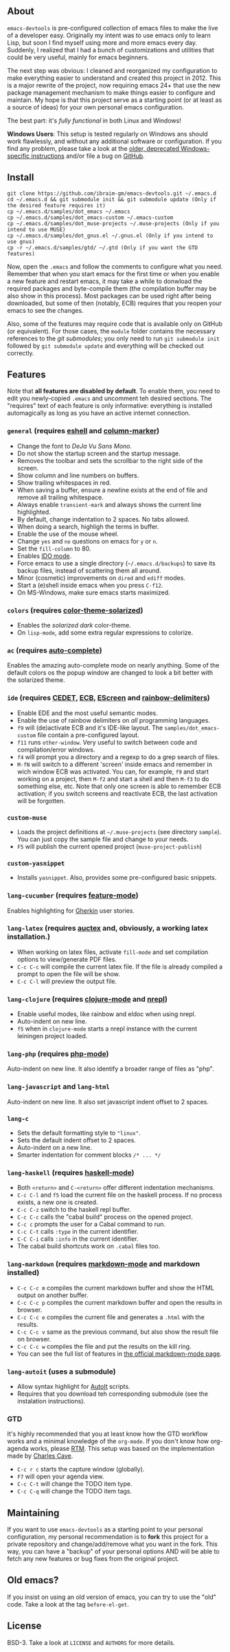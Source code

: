 ## About

`emacs-devtools` is pre-configured collection of emacs files to make the live of
a developer easy.  Originally my intent was to use emacs only to learn Lisp, but
soon I find myself using more and more emacs every day. Suddenly, I
realized that I had a bunch of customizations and utilities that could be very
useful, mainly for emacs beginners.

The next step was obvious: I cleaned and reorganized my configuration to make
everything easier to understand and created this project in 2012. This is a
major rewrite of the project, now requiring emacs 24+ that use the new package
management mechanism to make things easier to configure and maintain. My hope is
that this project serve as a starting point (or at least as a source of ideas)
for your own personal emacs configuration.

The best part: it's *fully functional* in both Linux and Windows!

**Windows Users**: This setup is tested regularly on Windows ans should work
flawlessly, and without any additional software or configuration. If you find any
problem, please take a look at the
[older, deprecated Windows-specific instructions](https://github.com/ibraim-gm/emacs-devtools/blob/master/OLD_WINDOWS.md)
and/or file a bug on [GitHub](https://github.com/ibraim-gm/emacs-devtools).

## Install

    git clone https://github.com/ibraim-gm/emacs-devtools.git ~/.emacs.d
    cd ~/.emacs.d && git submodule init && git submodule update (Only if the desired feature requires it)
    cp ~/.emacs.d/samples/dot_emacs ~/.emacs
    cp ~/.emacs.d/samples/dot_emacs-custom ~/.emacs-custom
    cp ~/.emacs.d/samples/dot_muse-projects ~/.muse-projects (Only if you intend to use MUSE)
    cp ~/.emacs.d/samples/dot_gnus.el ~/.gnus.el (Only if you intend to use gnus)
    cp -r ~/.emacs.d/samples/gtd/ ~/.gtd (Only if you want the GTD features)

Now, open the `.emacs` and follow the comments to configure what you
need. Remember that when you start emacs for the first time or when you enable a
new feature and restart emacs, it may take a while to donwload the required
packages and byte-compile them (the compilation buffer may be also show in this
process). Most packages can be used right after being downloaded, but some of
then (notably, ECB) requires that you reopen your emacs to see the changes.

Also, some of the features may require code that is available only on GitHub (or equivalent).
For those cases, the `module` folder contains the necessary references to the  *git submodules*;
you only need to run `git submodule init` followed by `git submodule update` and everything will
be checked out correctly.

## Features

Note that **all features are disabled by default**. To enable them, you need to
edit you newly-copied `.emacs` and uncomment teh desired sections.  The
"requires" text of each feature is only informative: everything is installed
automagically as long as you have an active internet connection.

### `general` (requires [eshell](http://www.gnu.org/software/emacs/manual/html_node/eshell) and [column-marker](http://emacswiki.org/emacs/column-marker.el))

*    Change the font to *DeJa Vu Sans Mono*.
*    Do not show the startup screen and the startup message.
*    Removes the toolbar and sets the scrollbar to the right side of the screen.
*    Show column and line numbers on buffers.
*    Show trailing whitespaces in red.
*    When saving a buffer, ensure a newline exists at the end of file and remove all trailing whitespace.
*    Always enable `transient-mark` and always shows the current line highlighted.
*    By default, change indentation to 2 spaces. No tabs allowed.
*    When doing a search, highligh the terms in buffer.
*    Enable the use of the mouse wheel.
*    Change `yes` and `no` questions on emacs for `y` or `n`.
*    Set the `fill-column` to 80.
*    Enables [IDO mode](http://emacswiki.org/emacs/InteractivelyDoThings).
*    Force emacs to use a single directory (`~/.emacs.d/backups`) to save its backup files, instead of scattering them all around.
*    Minor (cosmetic) improvements on `dired` and `ediff` modes.
*    Start a (e)shell inside emacs when you press `C-f12`.
*    On MS-Windows, make sure emacs starts maximized.

### `colors` (requires [color-theme-solarized](https://github.com/sellout/emacs-color-theme-solarized))

*    Enables the *solarized dark* color-theme.
*    On `lisp-mode`, add some extra regular expressions to colorize.

### `ac` (requires [auto-complete](https://github.com/auto-complete/auto-complete))

Enables the amazing auto-complete mode on nearly anything. Some of the default
colors os the popup window are changed to look a bit better with the solarized
theme.

### `ide` (requires [CEDET](http://cedet.sourceforge.net/), [ECB](http://ecb.sourceforge.net/), [EScreen](http://www.emacswiki.org/emacs/EmacsScreen) and [rainbow-delimiters](https://github.com/jlr/rainbow-delimiters))

*    Enable EDE and the most useful semantic modes.
*    Enable the use of rainbow delimiters on *all* programming languages.
*    `f9` will (de)activate ECB and it's IDE-like layout. The `samples/dot_emacs-custom` file contain a pre-configured layout.
*    `f11` runs `other-window`. Very useful to switch between code and compilation/error windows.
*    `f4` will prompt you a directory and a regexp to do a grep search of files.
*    `M-fN` will switch to a different 'screen' inside emacs and remember in wich window ECB was activated. You can, for example, `f9` and start working on a project,
     then `M-f2` and start a shell and then `M-f3` to do something else, etc. Note that only one screen is able to remember ECB activation; if you switch screens and
     reactivate ECB, the last activation will be forgotten.

### `custom-muse`
*    Loads the project definitions at `~/.muse-projects` (see directory `sample`). You can just copy the sample file and change to your needs.
*    `F5` will publish the current opened project (`muse-project-publish`)

### `custom-yasnippet`
*    Installs `yasnippet`. Also, provides some pre-configured basic snippets.

### `lang-cucumber` (requires [feature-mode](https://github.com/michaelklishin/cucumber.el))

Enables highlighting for [Gherkin](https://github.com/cucumber/gherkin) user stories.

### `lang-latex` (requires [auctex](http://www.gnu.org/software/auctex/) and, obviously, a working latex installation.)

*    When working on latex files, activate `fill-mode` and set compilation options to view/generate PDF files.
*    `C-c C-c` will compile the current latex file. If the file is already compiled a prompt to open the file will be show.
*    `C-c C-l` will preview the output file.

### `lang-clojure` (requires [clojure-mode](https://github.com/technomancy/clojure-mode) and [nrepl](https://github.com/kingtim/nrepl.el))

*    Enable useful modes, like rainbow and eldoc when using nrepl.
*    Auto-indent on new line.
*    `f5` when in `clojure-mode` starts a nrepl instance with the current leiningen project loaded.

### `lang-php` (requires [php-mode](http://emacswiki.org/emacs/PhpMode))

Auto-indent on new line. It also identify a broader range of files as "php".

### `lang-javascript` and `lang-html`

Auto-indent on new line. It also set javascript indent offset to 2 spaces.

### `lang-c`

*    Sets the default formatting style to `"linux"`.
*    Sets the default indent offset to 2 spaces.
*    Auto-indent on a new line.
*    Smarter indentation for comment blocks `/* ... */`

### `lang-haskell` (requires [haskell-mode](https://github.com/haskell/haskell-mode))

*    Both `<return>` and `C-<return>` offer different indentation mechanisms.
*    `C-c C-l` and `f5` load the current file on the haskell process. If no process exists, a new one is created.
*    `C-c C-z` switch to the haskell repl buffer.
*    `C-c C-c` calls the "cabal build" process on the opened project.
*    `C-c c` prompts the user for a Cabal command to run.
*    `C-c C-t` calls `:type` in the current identifier.
*    `C-C C-i` calls `:info` in the current identifier.
*    The cabal build shortcuts work on `.cabal` files too.

### `lang-markdown` (requires [markdown-mode](http://jblevins.org/projects/markdown-mode/) and markdown installed)

*    `C-c C-c m` compiles the current markdown buffer and show the HTML output on another buffer.
*    `C-c C-c p` compiles the current markdown buffer and open the results in browser.
*    `C-c C-c e` compiles the current file and generates a `.html` with the results.
*    `C-c C-c v` same as the previous command, but also show the result file on browser.
*    `C-c C-c w` compiles the file and put the results on the kill ring.
*    You can see the full list of features in [the official markdown-mode page](http://jblevins.org/projects/markdown-mode/).

### `lang-autoit` (uses a submodule)
*    Allow syntax highlight for [AutoIt](https://www.autoitscript.com/site/autoit/) scripts.
*    Requires that you download teh corresponding submodule (see the instalation instructions).

### GTD

It's highly recommended that you at least know how the GTD workflow works and a minimal knowledge of the `org-mode`.
If you don't know how org-agenda works, please [RTM](http://orgmode.org/manual/index.html#Top). This setup was based on the implementation
made by [Charles Cave](http://members.optusnet.com.au/~charles57/GTD/gtd_workflow.html).

*    `C-c r c` starts the capture window (globally).
*    `F7` will open your agenda view.
*    `C-c C-t` will change the TODO item type.
*    `C-c C-q` will change the TODO item tags.

## Maintaining

If you want to use `emacs-devtools` as a starting point to your personal
configuration, my personal recommendation is to **fork** this project for a
private repository and change/add/remove what you want in the fork. This way,
you can have a "backup" of your personal options AND will be able to fetch any
new features or bug fixes from the original project.

## Old emacs?

If you insist on using an old version of emacs, you can try to use the "old" code.
Take a look at the tag `before-el-get`.

## License

BSD-3. Take a look at `LICENSE` and `AUTHORS` for more details.
